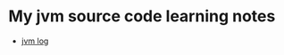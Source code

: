 # My jvm source code learning notes

* [jvm log](https://github.com/niyaogoo/jvmlearn/blob/master/markdown/log.md)